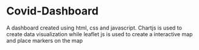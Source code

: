 # Covid-Dashboard

A dashboard created using html, css and javascript. Chartjs is used to create data visualization while leaflet js is used to create a interactive map and place markers on the map
